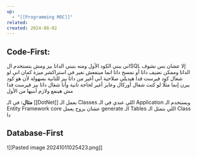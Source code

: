 ```yaml
---
up:
  - "[[Programming MOC]]"
related: 
created: 2024-08-02
---
```

## Code-First:
اني ببني الكود الأول ومنه بنبني الداتا بيز
ومش بنستخدم الSQL إلا عشان بس نشوف الداتا وممكن نضيف داتا أو نمسح داتا انما مينفعش نغير في استراكشر
ميزة كمان اني لو شغال كود فيرست فدا هيديلي صلاحية اني أغير من داتا بيز للتانية بسهولة لأن هو كود بيرن إنما مثلًا لو كنت شغال أوركال وعايز أغير لحاجة تانية وأنا شغال داتا بيز فيرست فدا مش هينفع ولازم أبنيها من الأول

**مثال:**
في الـ [[DotNet]] بعمل الـ Classes اللي عندي في الـ Application وبستخدم الـ Entity Framework core عشان يروح يعمل generate الـ Tables اللي بتمثل الـ Class دا

## Database-First
![[Pasted image 20241011025423.png]]